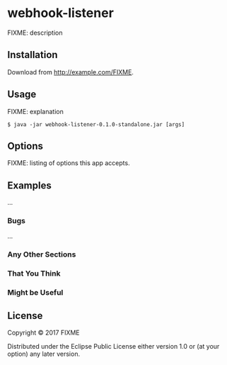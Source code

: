 # webhook-listener

FIXME: description

## Installation

Download from http://example.com/FIXME.

## Usage

FIXME: explanation

    $ java -jar webhook-listener-0.1.0-standalone.jar [args]

## Options

FIXME: listing of options this app accepts.

## Examples

...

### Bugs

...

### Any Other Sections
### That You Think
### Might be Useful

## License

Copyright © 2017 FIXME

Distributed under the Eclipse Public License either version 1.0 or (at
your option) any later version.
